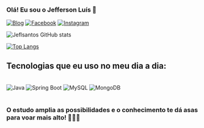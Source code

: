 ### Olá! Eu sou o Jefferson Luís 🤟

[![Blog](https://img.shields.io/badge/LinkedIn-0077B5?style=for-the-badge&logo=linkedin&logoColor=white)](https://www.linkedin.com/in/jeflsantos/)
[![Facebook](https://img.shields.io/badge/Facebook-1877F2?style=for-the-badge&logo=facebook&logoColor=white)](https://www.facebook.com/JefLzK)
[![Instagram](https://img.shields.io/badge/Instagram-E4405F?style=for-the-badge&logo=instagram&logoColor=white)](https://www.instagram.com/jeflzk_/)

![Jeflsantos GitHub stats](https://github-readme-stats.vercel.app/api?username=jeflsantos&show_icons=true&theme=radical)

[![Top Langs](https://github-readme-stats.vercel.app/api/top-langs/?username=jeflsantos&layout=compact)](https://github.com/jeflsantos/github-readme-stats)

## Tecnologias que eu uso no meu dia a dia:

<div style="display: inline_block"><br/>
  <img align="center" aLt="Java" src="https://img.shields.io/badge/Java-ED8B00?style=for-the-badge&logo=java&logoColor=white" />
  <img align="center" aLt="Spring Boot" src="https://img.shields.io/badge/Spring-6DB33F?style=for-the-badge&logo=spring&logoColor=white" />
  <img align="center" aLt="MySQL" src="https://img.shields.io/badge/MySQL-00000F?style=for-the-badge&logo=mysql&logoColor=white" />
   <img align="center" aLt="MongoDB" src="https://img.shields.io/badge/MongoDB-4EA94B?style=for-the-badge&logo=mongodb&logoColor=white" />
 </div><br/>
 
 
 ### O estudo amplia as possibilidades e o conhecimento te dá asas para voar mais alto! 👨🏼‍💻
 
 
 
 

